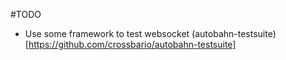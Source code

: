 #TODO

- Use some framework to test websocket (autobahn-testsuite)[https://github.com/crossbario/autobahn-testsuite]
